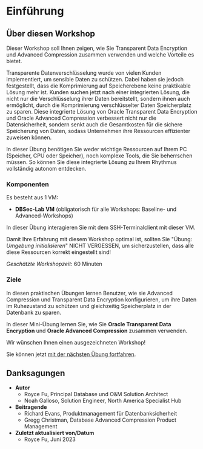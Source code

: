 # Einführung

## Über diesen Workshop

Dieser Workshop soll Ihnen zeigen, wie Sie Transparent Data Encryption und Advanced Compression zusammen verwenden und welche Vorteile es bietet.

Transparente Datenverschlüsselung wurde von vielen Kunden implementiert, um sensible Daten zu schützen. Dabei haben sie jedoch festgestellt, dass die Komprimierung auf Speicherebene keine praktikable Lösung mehr ist. Kunden suchen jetzt nach einer integrierten Lösung, die nicht nur die Verschlüsselung ihrer Daten bereitstellt, sondern ihnen auch ermöglicht, durch die Komprimierung verschlüsselter Daten Speicherplatz zu sparen. Diese integrierte Lösung von Oracle Transparent Data Encryption und Oracle Advanced Compression verbessert nicht nur die Datensicherheit, sondern senkt auch die Gesamtkosten für die sichere Speicherung von Daten, sodass Unternehmen ihre Ressourcen effizienter zuweisen können.

In dieser Übung benötigen Sie weder wichtige Ressourcen auf Ihrem PC (Speicher, CPU oder Speicher), noch komplexe Tools, die Sie beherrschen müssen. So können Sie diese integrierte Lösung zu Ihrem Rhythmus vollständig autonom entdecken.

### Komponenten

Es besteht aus 1 VM:

*   **DBSec-Lab VM** (obligatorisch für alle Workshops: Baseline- und Advanced-Workshops)

In dieser Übung interagieren Sie mit dem SSH-Terminalclient mit dieser VM.

Damit Ihre Erfahrung mit diesem Workshop optimal ist, sollten Sie "Übung: _Umgebung initialisieren_" NICHT VERGESSEN, um sicherzustellen, dass alle diese Ressourcen korrekt eingestellt sind!

_Geschätzte Workshopzeit_: 60 Minuten

### Ziele

In diesen praktischen Übungen lernen Benutzer, wie sie Advanced Compression und Transparent Data Encryption konfigurieren, um ihre Daten im Ruhezustand zu schützen und gleichzeitig Speicherplatz in der Datenbank zu sparen.

In dieser Mini-Übung lernen Sie, wie Sie **Oracle Transparent Data Encryption** und **Oracle Advanced Compression** zusammen verwenden.

Wir wünschen Ihnen einen ausgezeichneten Workshop!

Sie können jetzt [mit der nächsten Übung fortfahren](#next).

## Danksagungen

*   **Autor**
    *   Royce Fu, Principal Database und O&M Solution Architect
    *   Noah Galloso, Solution Engineer, North America Specialist Hub
*   **Beitragende**
    *   Richard Evans, Produktmanagement für Datenbanksicherheit
    *   Gregg Christman, Database Advanced Compression Product Management
*   **Zuletzt aktualisiert von/Datum**
    *   Royce Fu, Juni 2023